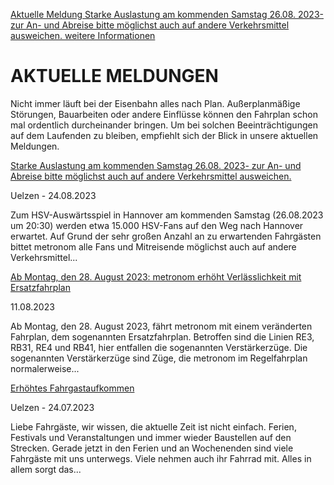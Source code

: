 [Aktuelle Meldung Starke Auslastung am kommenden Samstag 26.08. 2023- zur An- und Abreise bitte möglichst auch auf andere Verkehrsmittel ausweichen. weitere Informationen](https://www.der-metronom.de/aktuell/starke-auslastung-am-kommenden-samstag-zur-an-und-abreise-bitte-moeglichst-auch-auf-andere-verkehrsmittel-ausweichen/)

AKTUELLE MELDUNGEN
==========

Nicht immer läuft bei der Eisenbahn alles nach Plan. Außerplanmäßige Störungen, Bauarbeiten oder andere Einflüsse können den Fahrplan schon mal ordentlich durcheinander bringen. Um bei solchen Beeinträchtigungen auf dem Laufenden zu bleiben, empfiehlt sich der Blick in unsere aktuellen Meldungen.

[Starke Auslastung am kommenden Samstag 26.08. 2023- zur An- und Abreise bitte möglichst auch auf andere Verkehrsmittel ausweichen.](https://www.der-metronom.de/aktuell/starke-auslastung-am-kommenden-samstag-zur-an-und-abreise-bitte-moeglichst-auch-auf-andere-verkehrsmittel-ausweichen/)

 Uelzen - 24.08.2023

Zum HSV-Auswärtsspiel
in Hannover am kommenden Samstag (26.08.2023 um 20:30) werden etwa 15.000 HSV-Fans auf den Weg nach Hannover erwartet. Auf Grund der sehr großen Anzahl an zu
erwartenden Fahrgästen bittet metronom alle Fans und Mitreisende möglichst auch auf andere Verkehrsmittel...

[Ab Montag, den 28. August 2023: metronom erhöht Verlässlichkeit mit Ersatzfahrplan](https://www.der-metronom.de/aktuell/ersatzfahrplan/)

 11.08.2023

Ab Montag, den 28. August 2023, fährt metronom mit einem veränderten
Fahrplan, dem sogenannten Ersatzfahrplan. Betroffen sind die Linien RE3, RB31, RE4 und RB41, hier entfallen die sogenannten Verstärkerzüge.
Die sogenannten Verstärkerzüge sind Züge, die metronom im Regelfahrplan normalerweise...

[Erhöhtes Fahrgastaufkommen](https://www.der-metronom.de/aktuell/hohes-fahrgastaufkommen-an-wochenenden/)

 Uelzen - 24.07.2023

Liebe Fahrgäste,
wir wissen, die aktuelle Zeit ist nicht einfach. Ferien, Festivals und Veranstaltungen und immer wieder Baustellen auf den Strecken. Gerade jetzt in den Ferien und an Wochenenden sind viele Fahrgäste mit uns unterwegs. Viele nehmen auch ihr Fahrrad mit. Alles in allem sorgt das...
